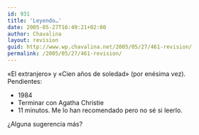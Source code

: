 ```yaml
---
id: 931
title: 'Leyendo…'
date: 2005-05-27T16:49:21+02:00
author: Chavalina
layout: revision
guid: http://www.wp.chavalina.net/2005/05/27/461-revision/
permalink: /2005/05/27/461-revision/
---
```

«El extranjero» y «Cien años de soledad» (por enésima vez).  
Pendientes:

  * 1984
  * Terminar con Agatha Christie
  * 11 minutos. Me lo han recomendado pero no sé si leerlo.

¿Alguna sugerencia más?